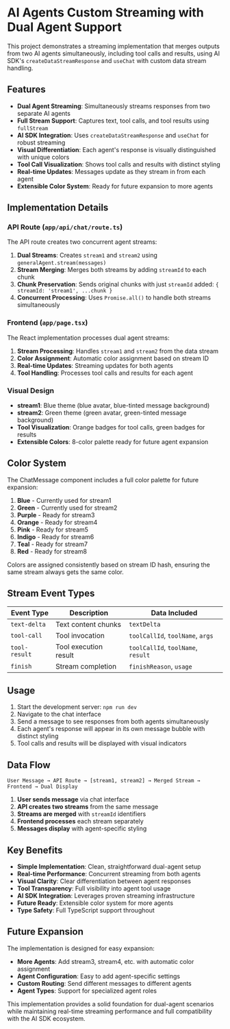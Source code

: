 # AI Agents Custom Streaming with Dual Agent Support

This project demonstrates a streaming implementation that merges outputs from two AI agents simultaneously, including tool calls and results, using AI SDK's `createDataStreamResponse` and `useChat` with custom data stream handling.

## Features

- **Dual Agent Streaming**: Simultaneously streams responses from two separate AI agents
- **Full Stream Support**: Captures text, tool calls, and tool results using `fullStream`
- **AI SDK Integration**: Uses `createDataStreamResponse` and `useChat` for robust streaming
- **Visual Differentiation**: Each agent's response is visually distinguished with unique colors
- **Tool Call Visualization**: Shows tool calls and results with distinct styling
- **Real-time Updates**: Messages update as they stream in from each agent
- **Extensible Color System**: Ready for future expansion to more agents

## Implementation Details

### API Route (`app/api/chat/route.ts`)

The API route creates two concurrent agent streams:

1. **Dual Streams**: Creates `stream1` and `stream2` using `generalAgent.stream(messages)`
2. **Stream Merging**: Merges both streams by adding `streamId` to each chunk
3. **Chunk Preservation**: Sends original chunks with just `streamId` added: `{ streamId: 'stream1', ...chunk }`
4. **Concurrent Processing**: Uses `Promise.all()` to handle both streams simultaneously

### Frontend (`app/page.tsx`)

The React implementation processes dual agent streams:

1. **Stream Processing**: Handles `stream1` and `stream2` from the data stream
2. **Color Assignment**: Automatic color assignment based on stream ID
3. **Real-time Updates**: Streaming updates for both agents
4. **Tool Handling**: Processes tool calls and results for each agent

### Visual Design

- **stream1**: Blue theme (blue avatar, blue-tinted message background)
- **stream2**: Green theme (green avatar, green-tinted message background)
- **Tool Visualization**: Orange badges for tool calls, green badges for results
- **Extensible Colors**: 8-color palette ready for future agent expansion

## Color System

The ChatMessage component includes a full color palette for future expansion:

1. **Blue** - Currently used for stream1
2. **Green** - Currently used for stream2
3. **Purple** - Ready for stream3
4. **Orange** - Ready for stream4
5. **Pink** - Ready for stream5
6. **Indigo** - Ready for stream6
7. **Teal** - Ready for stream7
8. **Red** - Ready for stream8

Colors are assigned consistently based on stream ID hash, ensuring the same stream always gets the same color.

## Stream Event Types

| Event Type    | Description           | Data Included                      |
| ------------- | --------------------- | ---------------------------------- |
| `text-delta`  | Text content chunks   | `textDelta`                        |
| `tool-call`   | Tool invocation       | `toolCallId`, `toolName`, `args`   |
| `tool-result` | Tool execution result | `toolCallId`, `toolName`, `result` |
| `finish`      | Stream completion     | `finishReason`, `usage`            |

## Usage

1. Start the development server: `npm run dev`
2. Navigate to the chat interface
3. Send a message to see responses from both agents simultaneously
4. Each agent's response will appear in its own message bubble with distinct styling
5. Tool calls and results will be displayed with visual indicators

## Data Flow

```
User Message → API Route → [stream1, stream2] → Merged Stream → Frontend → Dual Display
```

1. **User sends message** via chat interface
2. **API creates two streams** from the same message
3. **Streams are merged** with `streamId` identifiers
4. **Frontend processes** each stream separately
5. **Messages display** with agent-specific styling

## Key Benefits

- **Simple Implementation**: Clean, straightforward dual-agent setup
- **Real-time Performance**: Concurrent streaming from both agents
- **Visual Clarity**: Clear differentiation between agent responses
- **Tool Transparency**: Full visibility into agent tool usage
- **AI SDK Integration**: Leverages proven streaming infrastructure
- **Future Ready**: Extensible color system for more agents
- **Type Safety**: Full TypeScript support throughout

## Future Expansion

The implementation is designed for easy expansion:

- **More Agents**: Add stream3, stream4, etc. with automatic color assignment
- **Agent Configuration**: Easy to add agent-specific settings
- **Custom Routing**: Send different messages to different agents
- **Agent Types**: Support for specialized agent roles

This implementation provides a solid foundation for dual-agent scenarios while maintaining real-time streaming performance and full compatibility with the AI SDK ecosystem.
